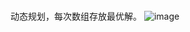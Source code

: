 #

动态规划，每次数组存放最优解。
![image](https://user-images.githubusercontent.com/88012771/185577775-29c4b5dc-30a7-40f6-abe8-d1dad79a6051.png)
